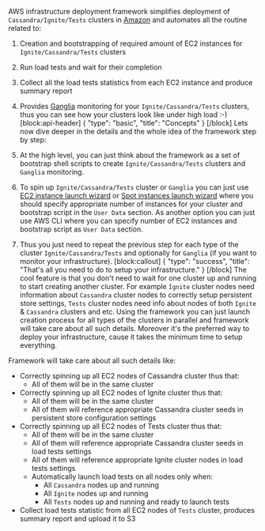 AWS infrastructure deployment framework simplifies deployment of `Cassandra/Ignite/Tests` clusters in [Amazon](https://aws.amazon.com/products/?nc2=h_ql_sf_ls) and automates all the routine related to:

1. Creation and bootstrapping of required amount of EC2 instances for `Ignite/Cassandra/Tests` clusters
2. Run load tests and wait for their completion
3. Collect all the load tests statistics from each EC2 instance and produce summary report
4. Provides [Ganglia](http://ganglia.info/) monitoring for your `Ignite/Cassandra/Tests` clusters, thus you can see how your clusters look like under high load  :-)
[block:api-header]
{
  "type": "basic",
  "title": "Concepts"
}
[/block]
Lets now dive deeper in the details and the whole idea of the framework step by step:

1. At the high level, you can just think about the framework as a set of bootstrap shell scripts to create  `Ignite/Cassandra/Tests` clusters and `Ganglia` monitoring.
2. To spin up `Ignite/Cassandra/Tests` cluster or `Ganglia` you can just use [EC2 instance launch wizard](http://docs.aws.amazon.com/AWSEC2/latest/UserGuide/launching-instance.html) or [Spot instances launch wizard](http://docs.aws.amazon.com/AWSEC2/latest/UserGuide/spot-requests.html) where you should specify appropriate number of instances for your cluster and bootstrap script in the `User Data` section. As another option you can just use AWS CLI where you can specify number of EC2 instances and bootstrap script as `User Data` section.
3. Thus you just need to repeat the previous step for each type of the cluster `Ignite/Cassandra/Tests` and optionally for `Ganglia` (if you want to monitor your infrastructure). 
[block:callout]
{
  "type": "success",
  "title": "That's all you need to do to setup your infrastructure."
}
[/block]
The cool feature is that you don't need to wait for one cluster up and running to start creating another cluster. For example `Ignite` cluster nodes need information about `Cassandra` cluster nodes to correctly setup persistent store settings, `Tests` cluster nodes need info about nodes of both `Ignite` & `Cassandra` clusters and etc. Using the framework you can just launch creation process for all types of the clusters in parallel and framework will take care about all such details. Moreover it's the preferred way to deploy your infrastructure, cause it takes the minimum time to setup everything.


Framework will take care about all such details like:
  * Correctly spinning up all EC2 nodes of Cassandra cluster thus that:
     * All of them will be in the same cluster
  * Correctly spinning up all EC2 nodes of Ignite cluster thus that:
     * All of them will be in the same cluster
     * All of them will reference appropriate Cassandra cluster seeds in persistent store configuration settings
  * Correctly spinning up all EC2 nodes of Tests cluster thus that:
     * All of them will be in the same cluster
     * All of them will reference appropriate Cassandra cluster seeds in load tests settings
     * All of them will reference appropriate Ignite cluster nodes in load tests settings
	 * Automatically launch load tests on all nodes only when:
	    * All `Cassandra` nodes up and running
	    * All `Ignite` nodes up and running
	    * All `Tests` nodes up and running and ready to launch tests
  * Collect load tests statistic from all EC2 nodes of `Tests` cluster, produces summary report and upload it to S3